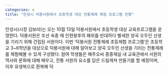 ```yaml
---
categories: e
title: "안성시 덕봉서원에서 초등학생 대상 전통제례 체험 프로그램 진행"
---
```

안성시(시장 김보라)는 오는 10월 13일 덕봉서원에서 초등학생 대상 교육프로그램을 운영한다. 덕봉서원은 조선 숙종 때 인현왕후의 폐위를 반대하다 별세한 양곡 오두인 선생을 기리기 위해 건립된 서원이다. 이번 ‘덕봉서원 전통제례 초등체험 프로그램’은 초등학교 3~6학년을 대상으로 덕봉서원에 대해 알아보고 양곡 오두인 선생을 기리는 전통제례를 체험해볼 수 있게 구성됐다. 참여 학생들은 해주오씨 종중재실 내 교육관에서 서원의 역사와 문화에 대해 배우고, 전통 서원의 요소를 담은 드림캐쳐 만들기를 할 예정이며, 이후 유생복으로 환복해 덕
